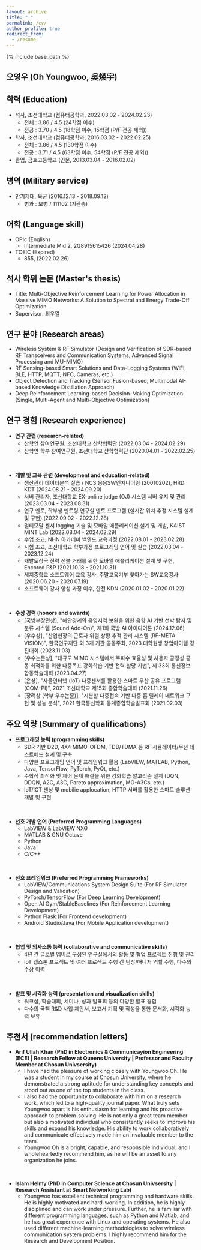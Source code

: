 ```yaml
---
layout: archive
title: " "
permalink: /cv/
author_profile: true
redirect_from:
  - /resume
---
```


{% include base_path %}

오영우 (Oh Youngwoo, 吳煐宇)
---

<!-- 경력 (Work experience)
---
* AA (YYYY.MM.DD - YYYY.MM.DD)
  * BB -->

학력 (Education)
---
* 석사, 조선대학교 (컴퓨터공학과, 2022.03.02 - 2024.02.23)
  * 전체 : 3.86 / 4.5 (24학점 이수)
  * 전공 : 3.70 / 4.5 (18학점 이수, 15학점 (P/F 전공 제외))
* 학사, 조선대학교 (컴퓨터공학과, 2016.03.02 - 2022.02.25)
  * 전체 : 3.86 / 4.5 (130학점 이수)
  * 전공 : 3.71 / 4.5 (63학점 이수, 54학점 (P/F 전공 제외))
* 졸업, 금호고등학교 (인문, 2013.03.04 - 2016.02.02)

병역 (Military service)
---
* 만기제대, 육군 (2016.12.13 - 2018.09.12)
  * 병과 : 보병 / 111102 (기관총)

어학 (Language skill)
---
* OPIc (English)
  * Intermediate Mid 2, 2G8915615426 (2024.04.28)
* TOEIC (Expired)
  * 855, (2022.02.26)

석사 학위 논문 (Master's thesis)
---
* Title: Multi-Objective Reinforcement Learning for Power Allocation in Massive MIMO Networks: A Solution to Spectral and Energy Trade-Off Optimization
* Supervisor: 최우열

연구 분야 (Research areas)
---
* Wireless System & RF Simulator (Design and Verification of SDR-based RF Transceivers and Communication Systems, Advanced Signal Processing and MU-MIMO)
* RF Sensing-based Smart Solutions and Data-Logging Systems (WiFi, BLE, HTTP, MQTT, NFC, Cameras, etc.)
* Object Detection and Tracking (Sensor Fusion-based, Multimodal AI-based Knowledge Distillation Approach)
* Deep Reinforcement Learning-based Decision-Making Optimization (Single, Multi-Agent and Multi-Objective Optimization)

연구 경험 (Research experience)
---
* **연구 관련 (research-related)**
  * 산학연 참여연구원, 조선대학교 산학협력단 (2022.03.04 - 2024.02.29)
  * 산학연 학부 참여연구원, 조선대학교 산학협력단 (2020.04.01 - 2022.02.25)
<br>

* **개발 및 교육 관련 (development and education-related)**
  * 생산관리 데이터분석 실습 / NCS 응용SW엔지니어링 (20010202), HRD KDT (2024.08.21 - 2024.09.20)
  * 서버 관리자, 조선대학교 EX-online judge (OJ) 시스템 서버 유지 및 관리 (2023.03.04 - 2023.08.31)
  * 연구 멘토, 학부생 멘토링 연구실 멘토 프로그램 (실시간 위치 추정 시스템 설계 및 구현) (2022.09.02 - 2022.12.28)
  * 멀티모달 센서 logging 기술 및 모바일 애플리케이션 설계 및 개발, KAIST MINT Lab (2022.08.04 - 2024.02.29)
  * 수업 조교, NHN 아카데미 백엔드 교육과정 (2022.08.01 - 2023.02.28)
  * 시험 조교, 조선대학교 학부과정 프로그래밍 언어 및 실습 (2022.03.04 - 2023.12.24)
  * 개발도상국 전력 선불 거래를 위한 모바일 애플리케이션 설계 및 구현, Encored P&P (2021.10.18 - 2021.10.31)​
  * 세지중학교 소프트웨어 교육 강사, 주말교육기부 찾아가는 SW교육강사 (2020.06.20 - 2020.07.19)
  * 소프트웨어 강사 양성 과정 이수, 한전 KDN (2020.01.02 - 2020.01.22)
<br>

* **수상 경력 (honors and awards)**
  * [국방부장관상], "해안경계의 음영지역 보완을 위한 음향 AI 기반 선박 탐지 및 분류 시스템 (Sound Add-On)", 제1회 국방 AI 아이디어톤 (2024.12.06)
  * [우수상], "산업현장의 근로자 위험 상황 추적 관리 시스템 (RF-META VISION)", 한국연구재단 외 3개 기관 공동주최, 2023 대학원생 창업아이템 경진대회 (2023.11.03)
  * [우수논문상], "대규모 MIMO 시스템에서 주파수 효율성 및 사용자 공정성 공동 최적화를 위한 다중목표 강화학습 기반 전력 할당 기법", 제 33회 통신정보 합동학술대회 (2023.04.27)
  * [은상], "사물인터넷 (IoT) 다중센서를 활용한 스마트 우산 공유 프로그램 (COM-PI)", 2021 조선대학교 제15회 종합학술대회 (2021.11.26)
  * [장려상 (학부 우수논문)], "시분할 다중접속 기반 다중 홉 릴레이 네트워크 구현 및 성능 분석", 2021 한국통신학회 동계종합학술발표회 (2021.02.03)

주요 역량 (Summary of qualifications)
---
* **프로그래밍 능력 (programming skills)**
  * SDR 기반 D2D, 4X4 MIMO-OFDM, TDD/TDMA 등 RF 시뮬레이터/무선 테스트베드 설계 및 구축
  * 다양한 프로그래밍 언어 및 프레임워크 활용 (LabVIEW, MATLAB, Python, Java, TensorFlow, PyTorch, PyQt, etc.)
  * 수학적 최적화 및 제어 문제 해결을 위한 강화학습 알고리즘 설계 (DQN, DDQN, A2C, A3C, Pareto approximation, MO-A3Cs, etc.)
  * IoT/ICT 센싱 및 mobilie applocation, HTTP 서버를 활용한 스마트 솔루션 개발 및 구현
<br>

* **선호 개발 언어 (Preferred Programming Languages)**
  * LabVIEW & LabVIEW NXG
  * MATLAB & GNU Octave
  * Python
  * Java
  * C/C++
<br>

* **선호 프레임워크 (Preferred Programming Frameworks)**
  * LabVIEW/Communications System Design Suite (For RF Simulator Design and Validation)
  * PyTorch/TensorFlow (For Deep Learning Development)
  * Open AI Gym/StableBaselines (For Reinforcement Learning Development)
  * Python Flask (For Frontend development)
  * Android Studio/Java (For Mobile Application development)
<br>

* **협업 및 의사소통 능력 (collaborative and communicative skills)**
  * 4년 간 글로벌 멤버로 구성된 연구실에서의 활동 및 협업 프로젝트 진행 및 관리
  * IoT 캡스톤 프로젝트 및 여러 프로젝트 수행 간 팀장/매니저 역할 수행, 다수의 수상 이력
<br>

* **발표 및 시각화 능력 (presentation and visualization skills)**
  * 워크샵, 학술대회, 세미나, 성과 발표회 등의 다양한 발표 경험
  * 다수의 국책 R&D 사업 제안서, 보고서 기획 및 작성을 통한 문서화, 시각화 능력 보유

추천서 (recommendation letters)
---
* **Arif Ullah Khan (PhD in Electronics & Communicayion Engineering (ECE) | Research Fellow at Queens University | Professor and Faculity Member at Chosun Univsersity)**
  * I have had the pleasure of working closely with Youngwoo Oh. He was a student in my course at Chosun University, where he demonstrated a strong aptitude for understanding key concepts and stood out as one of the top students in the class. 
  * I also had the opportunity to collaborate with him on a research work, which led to a high-quality journal paper. What truly sets Youngwoo apart is his enthusiasm for learning and his proactive approach to problem-solving. He is not only a great team member but also a motivated individual who consistently seeks to improve his skills and expand his knowledge. His ability to work collaboratively and communicate effectively made him an invaluable member to the team.
  * Youngwoo Oh is a bright, capable, and responsible individual, and I wholeheartedly recommend him, as he will be an asset to any organization he joins.
<br>

* **Islam Helmy (PhD in Computer Science at Chosun Univsersity | Research Assistant at Smart Networking Lab)**
  * Youngwoo has excellent technical programming and hardware skills. He is highly motivated and hard-working. In addition, he is highly disciplined and can work under pressure. Further, he is familiar with different programming languages, such as Python and Matlab, and he has great experience with Linux and operating systems. He also used different machine-learning methodologies to solve wireless communication system problems. I highly recommend him for the Research and Development Position.
<br>

<!-- 소속 학회 (Professional memberships)
---
* graduate student member, IEEE (2021 ~ present)
* 학생회원, 한국전자파학회 (2021 ~ present)
* 학생회원, 한국통신학회 (2020 ~ present)
* 학생회원, 대한전자공학회 (2020 ~ present)
* 학생회원, 한국스마트미디어학회 (2020 ~ present) -->

<!-- Curriculum Vitae
---
<embed src="{{ site.baseurl }}/files/mycv.pdf" width="600" height="700" type='application/pdf'> -->